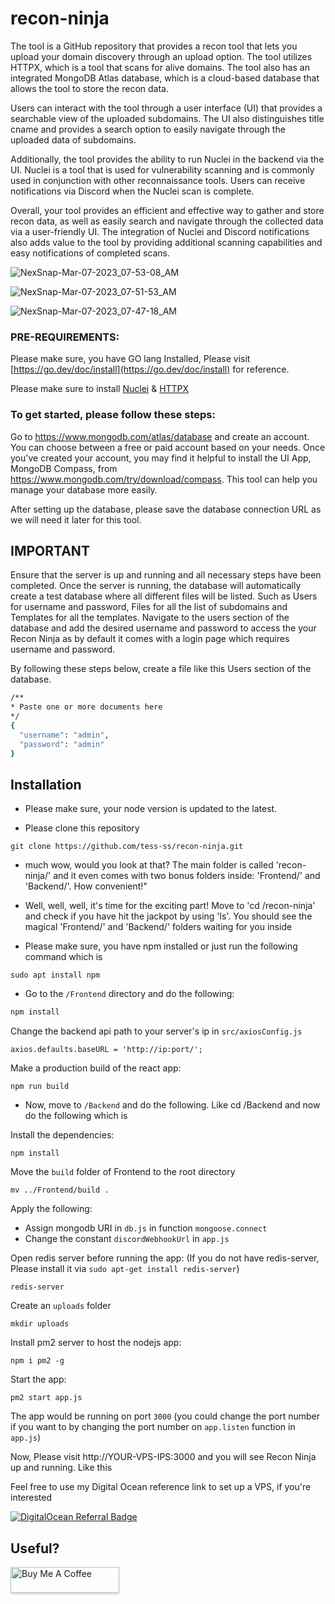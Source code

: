 <h1>recon-ninja</h1>


<p align="center">
</p>

The tool is a GitHub repository that provides a recon tool that lets you upload your domain discovery through an upload option. The tool utilizes HTTPX, which is a tool that scans for alive domains. The tool also has an integrated MongoDB Atlas database, which is a cloud-based database that allows the tool to store the recon data.

Users can interact with the tool through a user interface (UI) that provides a searchable view of the uploaded subdomains. The UI also distinguishes title cname and provides a search option to easily navigate through the uploaded data of subdomains.

Additionally, the tool provides the ability to run Nuclei in the backend via the UI. Nuclei is a tool that is used for vulnerability scanning and is commonly used in conjunction with other reconnaissance tools. Users can receive notifications via Discord when the Nuclei scan is complete.

Overall, your tool provides an efficient and effective way to gather and store recon data, as well as easily search and navigate through the collected data via a user-friendly UI. The integration of Nuclei and Discord notifications also adds value to the tool by providing additional scanning capabilities and easy notifications of completed scans.

![NexSnap-Mar-07-2023_07-53-08_AM](https://user-images.githubusercontent.com/65326024/223307769-c062b6a1-e590-4016-ba09-3aa436c7d457.png)

![NexSnap-Mar-07-2023_07-51-53_AM](https://user-images.githubusercontent.com/65326024/223308061-daae518c-06e5-4a84-8c16-834bdd5c3ba3.png)

![NexSnap-Mar-07-2023_07-47-18_AM](https://user-images.githubusercontent.com/65326024/223307471-8208c704-2efe-42ae-9501-49c660816a5c.png)



### PRE-REQUIREMENTS:
Please make sure, you have GO lang Installed, Please visit [https://go.dev/doc/install](https://go.dev/doc/install) for reference.

Please make sure to install [Nuclei](https://github.com/projectdiscovery/nuclei) & [HTTPX](https://github.com/projectdiscovery/httpx)

### To get started, please follow these steps:

Go to https://www.mongodb.com/atlas/database and create an account. You can choose between a free or paid account based on your needs.
Once you've created your account, you may find it helpful to install the UI App, MongoDB Compass, from https://www.mongodb.com/try/download/compass. This tool can help you manage your database more easily.

After setting up the database, please save the database connection URL as we will need it later for this tool.

## IMPORTANT

Ensure that the server is up and running and all necessary steps have been completed.
Once the server is running, the database will automatically create a test database where all different files will be listed. Such as Users for username and password, Files for all the list of subdomains and Templates for all the templates.
Navigate to the users section of the database and add the desired username and password to access the your Recon Ninja as by default it comes with a login page which requires username and password.

By following these steps below, create a file like this Users section of the database.
```bash
/** 
* Paste one or more documents here
*/
{
  "username": "admin",
  "password": "admin"
}
```


## Installation

* Please make sure, your node version is updated to the latest.

* Please clone this repository

```
git clone https://github.com/tess-ss/recon-ninja.git
```
* much wow, would you look at that? The main folder is called 'recon-ninja/' and it even comes with two bonus folders inside: 'Frontend/' and 'Backend/'. How convenient!"

* Well, well, well, it's time for the exciting part! Move to 'cd /recon-ninja' and check if you have hit the jackpot by using 'ls'. You should see the magical 'Frontend/' and 'Backend/' folders waiting for you inside

* Please make sure, you have npm installed or just run the following command which is

```
sudo apt install npm
```

* Go to the `/Frontend` directory and do the following:

```bash
npm install
```

Change the backend api path to your server's ip in `src/axiosConfig.js`
```
axios.defaults.baseURL = 'http://ip:port/';
```

Make a production build of the react app:

```
npm run build
```


* Now, move to `/Backend` and do the following. Like cd /Backend and now do the following which is 

Install the dependencies:

```
npm install
```

Move the `build` folder of Frontend to the root directory

```
mv ../Frontend/build .
```

Apply the following:
* Assign mongodb URI in `db.js` in function `mongoose.connect`
* Change the constant `discordWebhookUrl` in `app.js`

Open redis server before running the app: (If you do not have redis-server, Please install it via `sudo apt-get install redis-server`)

```
redis-server
```

Create an `uploads` folder

```
mkdir uploads
```

Install pm2 server to host the nodejs app:

```
npm i pm2 -g
```

Start the app:

```
pm2 start app.js
```
The app would be running on port `3000` (you could change the port number if you want to by changing the port number on `app.listen` function in `app.js`)


Now, Please visit http://YOUR-VPS-IPS:3000 and you will see Recon Ninja up and running. Like this




Feel free to use my Digital Ocean reference link to set up a VPS, if you're interested





[![DigitalOcean Referral Badge](https://web-platforms.sfo2.cdn.digitaloceanspaces.com/WWW/Badge%201.svg)](https://www.digitalocean.com/?refcode=b837565c0b6b&utm_campaign=Referral_Invite&utm_medium=Referral_Program&utm_source=badge)


## Useful?

<a href="https://www.buymeacoffee.com/realtess" target="_blank"><img src="https://www.buymeacoffee.com/assets/img/custom_images/orange_img.png" alt="Buy Me A Coffee" style="height: 41px !important;width: 174px !important;box-shadow: 0px 3px 2px 0px rgba(190, 190, 190, 0.5) !important;-webkit-box-shadow: 0px 3px 2px 0px rgba(190, 190, 190, 0.5) !important;" ></a>
